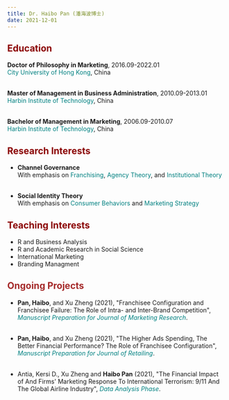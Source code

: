 ```yaml
---
title: Dr. Haibo Pan (潘海波博士)
date: 2021-12-01
---
```


## <font color = 'darkred'> Education </font>

**Doctor of Philosophy in Marketing**, 2016.09-2022.01 <br> <font color ='teal'>City University of Hong Kong</font>, China <br><br>

**Master of Management in Business Administration**, 2010.09-2013.01 <br><font color ='teal'> Harbin Institute of Technology</font>, China <br><br>

**Bachelor of Management in Marketing**, 2006.09-2010.07 <br> <font color ='teal'>Harbin Institute of Technology</font>, China

## <font color = 'darkred'> Research Interests </font>

-   **Channel Governance** <br> With emphasis on <font color ='teal'>Franchising</font>, <font color ='teal'>Agency Theory</font>, and <font color ='teal'>Institutional Theory</font> <br> <br>

-   **Social Identity Theory** <br> With emphasis on <font color ='teal'>Consumer Behaviors</font> and <font color ='teal'>Marketing Strategy</font>

## <font color = 'darkred'>Teaching Interests</font>

-   R and Business Analysis
-   R and Academic Research in Social Science
-   International Marketing
-   Branding Managment

## <font color = 'brown'>Ongoing Projects</font>

-   **Pan, Haibo**, and Xu Zheng (2021), "Franchisee Configuration and Franchisee Failure: The Role of Intra- and Inter-Brand Competition", <font color ='teal'><i>Manuscript Preparation for Journal of Marketing Research</i></font>. <br> <br>

-   **Pan, Haibo**, and Xu Zheng (2021), "The Higher Ads Spending, The Better Financial Performance? The Role of Franchisee Configuration", <font color ='teal'><i>Manuscript Preparation for Journal of Retailing</i></font>. <br> <br>

-   Antia, Kersi D., Xu Zheng and **Haibo Pan** (2021), "The Financial Impact of And Firms' Marketing Response To International Terrorism: 9/11 And The Global Airline Industry", <font color ='teal'><i>Data Analysis Phase</i></font>.
